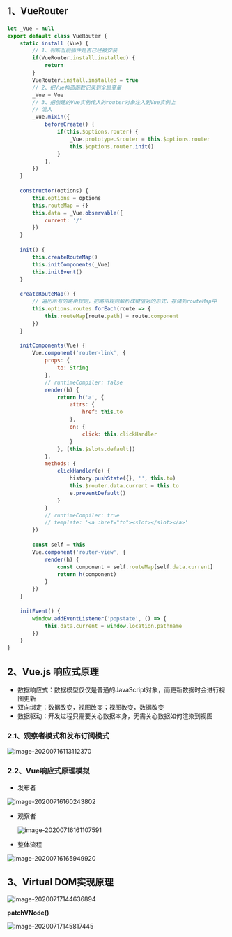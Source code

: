 ## 1、VueRouter

```javascript
let _Vue = null
export default class VueRouter {
    static install (Vue) {
        // 1、判断当前插件是否已经被安装
        if(VueRouter.install.installed) {
            return
        }
        VueRouter.install.installed = true
        // 2、把Vue构造函数记录到全局变量
        _Vue = Vue
        // 3、把创建的Vue实例传入的router对象注入到Vue实例上
        // 混入
        _Vue.mixin({
            beforeCreate() {
                if(this.$options.router) {
                    _Vue.prototype.$router = this.$options.router
                    this.$options.router.init()
                }
            },
        })
    }

    constructor(options) {
        this.options = options
        this.routeMap = {}
        this.data = _Vue.observable({
            current: '/'
        })
    }

    init() {
        this.createRouteMap()
        this.initComponents(_Vue)
        this.initEvent()
    }

    createRouteMap() {
        // 遍历所有的路由规则，把路由规则解析成键值对的形式，存储到routeMap中
        this.options.routes.forEach(route => {
            this.routeMap[route.path] = route.component
        })
    }

    initComponents(Vue) {
        Vue.component('router-link', {
            props: {
                to: String
            },
            // runtimeCompiler: false
            render(h) {
                return h('a', {
                    attrs: {
                        href: this.to
                    },
                    on: {
                        click: this.clickHandler
                    }
                }, [this.$slots.default])
            },
            methods: {
                clickHandler(e) {
                    history.pushState({}, '', this.to)
                    this.$router.data.current = this.to
                    e.preventDefault()
                }
            }
            // runtimeCompiler: true
            // template: '<a :href="to"><slot></slot></a>'  
        })

        const self = this
        Vue.component('router-view', {
            render(h) {
                const component = self.routeMap[self.data.current]
                return h(component)
            }
        })
    }

    initEvent() {
        window.addEventListener('popstate', () => {
            this.data.current = window.location.pathname
        })
    }
}
```



## 2、Vue.js 响应式原理

- 数据响应式：数据模型仅仅是普通的JavaScript对象，而更新数据时会进行视图更新
- 双向绑定：数据改变，视图改变；视图改变，数据改变
- 数据驱动：开发过程只需要关心数据本身，无需关心数据如何渲染到视图



### 2.1、观察者模式和发布订阅模式

![image-20200716113112370](..\..\images\image-20200716113112370.png)



### 2.2、Vue响应式原理模拟

- 发布者

![image-20200716160243802](..\..\images\image-20200716160243802.png)

- 观察者

  ![image-20200716161107591](..\..\images\image-20200716161107591.png)

- 整体流程

![image-20200716165949920](..\..\images\image-20200716165949920.png)



## 3、Virtual DOM实现原理

![image-20200717144636894](..\..\images\image-20200717144636894.png)

**patchVNode()**

![image-20200717145817445](..\..\images\image-20200717145817445.png)